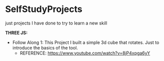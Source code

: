 # SelfStudyProjects
just projects I have done to try to learn a new skill

**THREE JS:**

- Follow Along 1: This Project I built a simple 3d cube that rotates. Just to introduce the basics of the tool.
  - REFERENCE: https://www.youtube.com/watch?v=8jP4xpga6yY